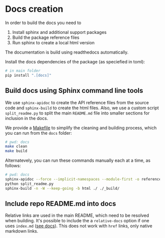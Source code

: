 # Docs creation

In order to build the docs you need to

1. Install sphinx and additional support packages
2. Build the package reference files
3. Run sphinx to create a local html version

The documentation is build using readthedocs automatically.

Install the docs dependencies of the package (as speciefied in toml):

```bash
# in main folder
pip install ".[docs]"
```

## Build docs using Sphinx command line tools

We use `sphinx-apidoc` to create the API reference files from the source code and 
`sphinx-build` to create the html files. Also, we use a custom script `split_readme.py` to
split the main `README.md` file into smaller sections for inclusion in the docs.

We provide a [Makefile](https://github.com/Multiomics-Analytics-Group/vuecore/blob/HEAD/docs/Makefile) 
to simplify the cleaning and building process, which you can run from the `docs` folder:

```bash
# pwd: docs
make clean
make build
```

Alternatevely, you can run these commands manually each at a time, as follows:

```bash
# pwd: docs
sphinx-apidoc --force --implicit-namespaces --module-first -o reference ../src/vuecore
python split_readme.py
sphinx-build -n -W --keep-going -b html ./ ./_build/
```

## Include repo README.md into docs

Relative links are used in the main README, which need to be resolved when building. It's
possible to include the a `relative-docs` option if one uses `index.md` ([see docs](https://myst-parser.readthedocs.io/en/latest/faq/index.html#include-a-file-from-outside-the-docs-folder-like-readme-md)). This does not work
with `href` links, only native markdown links.
